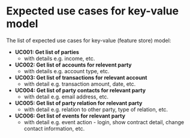# Expected use cases for key-value model

The list of expected use cases for key-value (feature store) model:

 - **UC001: Get list of parties** 
   - with details e.g. income, etc.
 - **UC002: Get list of accounts for relevent party**
   - with details e.g. account type, etc.
 - **UC003: Get list of transactions for relevant account**
   - with detail e.g. transaction amount, date, etc.
 - **UC004: Get list of party contacts for relevant party**
   - with detail e.g. email address, etc.
 - **UC005: Get list of party relation for relevant party**
   - with detail e.g. relation to other party, type of relation, etc.
 - **UC006: Get list of events for relevant party**
   - with detail e.g. event action - login, show contract detail, change contact information, etc.